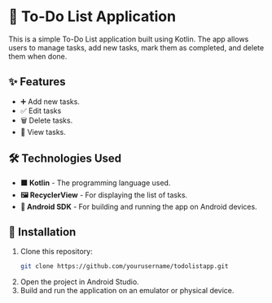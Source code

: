 # 📝 To-Do List Application

This is a simple To-Do List application built using Kotlin. The app allows users to manage tasks, add new tasks, mark them as completed, and delete them when done.

## ✨ Features

- ➕ Add new tasks.
- ✅ Edit tasks 
- 🗑️ Delete tasks.
- 📜 View tasks.

## 🛠️ Technologies Used

- **🟧 Kotlin** - The programming language used.
- **🖼️ RecyclerView** - For displaying the list of tasks.
- **📱 Android SDK** - For building and running the app on Android devices.

## 🚀 Installation

1. Clone this repository:  
    ```bash
    git clone https://github.com/yourusername/todolistapp.git
    ```
2. Open the project in Android Studio.
3. Build and run the application on an emulator or physical device.

